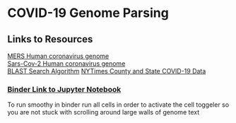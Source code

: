 # COVID-19 Genome Parsing
## Links to Resources
[MERS Human coronavirus genome](https://www.ncbi.nlm.nih.gov/nucleotide/KP223131)<br>
[Sars-Cov-2 Human coronavirus genome](https://www.ncbi.nlm.nih.gov/nuccore/MG772808)<br>
[BLAST Search Algorithm](https://krother.gitbooks.io/biopython-tutorial/content/BLAST.html)
[NYTimes County and State COVID-19 Data](https://github.com/nytimes/covid-19-data)
### [Binder Link to Jupyter Notebook](https://gesis.mybinder.org/binder/v2/gh/theloosygoose/COVID-19/c8a0aee934dec9d2bb39947e3097029fa0f5f2b0)

To run smoothy in binder run all cells in order to activate the cell toggeler so you are not stuck with scrolling around large walls of genome text
